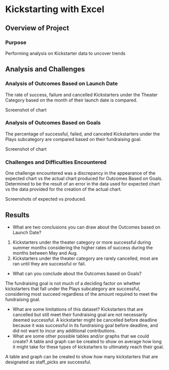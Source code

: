 # Kickstarting with Excel

## Overview of Project

### Purpose
Performing analysis on Kickstarter data to uncover trends

## Analysis and Challenges

### Analysis of Outcomes Based on Launch Date
The rate of success, failure and cancelled Kickstarters under the Theater Category based on the month of their launch date is compared.

Screenshot of chart

### Analysis of Outcomes Based on Goals

The percentage of successful, failed, and canceled Kickstarters under the Plays subcategory are compared based on their fundraising goal.

Screenshot of chart

### Challenges and Difficulties Encountered

One challenge encountered was a discrepancy in the appearance of the expected chart vs the actual chart produced for Outcomes Based on Goals. Determined to be the result of an error in the data used for expected chart vs the data provided for the creation of the actual chart.

Screenshots of expected vs produced. 


## Results

- What are two conclusions you can draw about the Outcomes based on Launch Date?

1.	Kickstarters under the theater category or more successful during summer months considering the higher rates of success during the months between May and Aug.
2.	Kickstarters under the theater category are rarely cancelled, most are ran until they are successful or fail.

- What can you conclude about the Outcomes based on Goals?

The fundraising goal is not much of a deciding factor on whether kickstarters that fall under the Plays subcategory are successful, considering most succeed regardless of the amount required to meet the fundraising goal.

- What are some limitations of this dataset?
Kickstarters that are cancelled but still meet their fundraising goal are not necessarily deemed successful. A kickstarter might be cancelled before deadline because it was successful in its fundraising goal before deadline, and did not want to incur any additional contributions.
- What are some other possible tables and/or graphs that we could create?
A table and graph can be created to show on average how long it might take for these types of kickstarters to ultimately reach their goal.

A table and graph can be created to show how many kickstarters that are designated as staff_picks are successful.  


